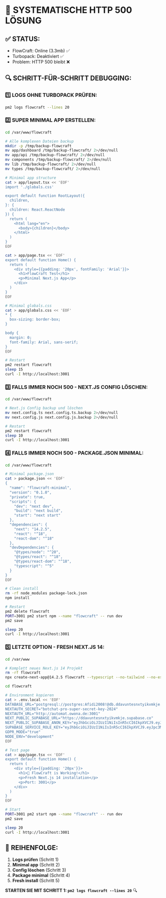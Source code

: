 # 🔧 SYSTEMATISCHE HTTP 500 LÖSUNG

## ✅ STATUS:
- FlowCraft: Online (3.3mb) ✅
- Turbopack: Deaktiviert ✅
- Problem: HTTP 500 bleibt ❌

## 🔍 SCHRITT-FÜR-SCHRITT DEBUGGING:

### **1️⃣ LOGS OHNE TURBOPACK PRÜFEN:**
```bash
pm2 logs flowcraft --lines 20
```

### **2️⃣ SUPER MINIMAL APP ERSTELLEN:**
```bash
cd /var/www/flowcraft

# Alle komplexen Dateien backup
mkdir -p /tmp/backup-flowcraft
mv app/dashboard /tmp/backup-flowcraft/ 2>/dev/null
mv app/api /tmp/backup-flowcraft/ 2>/dev/null
mv components /tmp/backup-flowcraft/ 2>/dev/null
mv lib /tmp/backup-flowcraft/ 2>/dev/null
mv types /tmp/backup-flowcraft/ 2>/dev/null

# Minimal app structure
cat > app/layout.tsx << 'EOF'
import './globals.css'

export default function RootLayout({
  children,
}: {
  children: React.ReactNode
}) {
  return (
    <html lang="en">
      <body>{children}</body>
    </html>
  )
}
EOF

cat > app/page.tsx << 'EOF'
export default function Home() {
  return (
    <div style={{padding: '20px', fontFamily: 'Arial'}}>
      <h1>FlowCraft Test</h1>
      <p>Minimal Next.js App</p>
    </div>
  )
}
EOF

# Minimal globals.css
cat > app/globals.css << 'EOF'
* {
  box-sizing: border-box;
}

body {
  margin: 0;
  font-family: Arial, sans-serif;
}
EOF

# Restart
pm2 restart flowcraft
sleep 15
curl -I http://localhost:3001
```

### **3️⃣ FALLS IMMER NOCH 500 - NEXT.JS CONFIG LÖSCHEN:**
```bash
cd /var/www/flowcraft

# Next.js Config backup und löschen
mv next.config.ts next.config.ts.backup 2>/dev/null
mv next.config.js next.config.js.backup 2>/dev/null

# Restart
pm2 restart flowcraft
sleep 10
curl -I http://localhost:3001
```

### **4️⃣ FALLS IMMER NOCH 500 - PACKAGE.JSON MINIMAL:**
```bash
cd /var/www/flowcraft

# Minimal package.json
cat > package.json << 'EOF'
{
  "name": "flowcraft-minimal",
  "version": "0.1.0",
  "private": true,
  "scripts": {
    "dev": "next dev",
    "build": "next build",
    "start": "next start"
  },
  "dependencies": {
    "next": "14.2.5",
    "react": "^18",
    "react-dom": "^18"
  },
  "devDependencies": {
    "@types/node": "^20",
    "@types/react": "^18",
    "@types/react-dom": "^18",
    "typescript": "^5"
  }
}
EOF

# Clean install
rm -rf node_modules package-lock.json
npm install

# Restart
pm2 delete flowcraft
PORT=3001 pm2 start npm --name "flowcraft" -- run dev
pm2 save

sleep 20
curl -I http://localhost:3001
```

### **5️⃣ LETZTE OPTION - FRESH NEXT.JS 14:**
```bash
cd /var/www

# Komplett neues Next.js 14 Projekt
rm -rf flowcraft
npx create-next-app@14.2.5 flowcraft --typescript --no-tailwind --no-eslint --app --no-src-dir

cd flowcraft

# Environment kopieren
cat > .env.local << 'EOF'
DATABASE_URL="postgresql://postgres:Afidi2008!@db.ddavuntesnxtyikvmkje.supabase.co:5432/postgres"
NEXTAUTH_SECRET="botchat-pro-super-secret-key-2024"
NEXTAUTH_URL="http://automat.owona.de:3001"
NEXT_PUBLIC_SUPABASE_URL="https://ddavuntesnxtyikvmkje.supabase.co"
NEXT_PUBLIC_SUPABASE_ANON_KEY="eyJhbGciOiJIUzI1NiIsInR5cCI6IkpXVCJ9.eyJpc3MiOiJzdXBhYmFzZSIsInJlZiI6ImRkYXZ1bnRlc254dHlpa3Zta2plIiwicm9sZSI6ImFub24iLCJpYXQiOjE3NTY1NzgyODgsImV4cCI6MjA3MjE1NDI4OH0.BIY4-aQZOsodKF2Nbpg0byKLDolemR96SjoVEe3GMcs"
SUPABASE_SERVICE_ROLE_KEY="eyJhbGciOiJIUzI1NiIsInR5cCI6IkpXVCJ9.eyJpc3MiOiJzdXBhYmFzZSIsInJlZiI6ImRkYXZ1bnRlc254dHlpa3Zta2plIiwicm9sZSI6InNlcnZpY2Vfcm9sZSIsImlhdCI6MTc1NjU3ODI4OCwiZXhwIjoyMDcyMTU0Mjg4fQ.HfBZzrvOSAbk5Nve6MZSjYkLnQ2h8un3NPiok0z8YXA"
GDPR_MODE="true"
NODE_ENV="development"
EOF

# Test page
cat > app/page.tsx << 'EOF'
export default function Home() {
  return (
    <div style={{padding: '20px'}}>
      <h1>🎉 FlowCraft is Working!</h1>
      <p>Fresh Next.js 14 installation</p>
      <p>Port: 3001</p>
    </div>
  )
}
EOF

# Start
PORT=3001 pm2 start npm --name "flowcraft" -- run dev
pm2 save

sleep 20
curl -I http://localhost:3001
```

## 🎯 **REIHENFOLGE:**
1. **Logs prüfen** (Schritt 1)
2. **Minimal app** (Schritt 2)
3. **Config löschen** (Schritt 3)
4. **Package minimal** (Schritt 4)
5. **Fresh install** (Schritt 5)

**STARTEN SIE MIT SCHRITT 1: `pm2 logs flowcraft --lines 20`** 🔍

